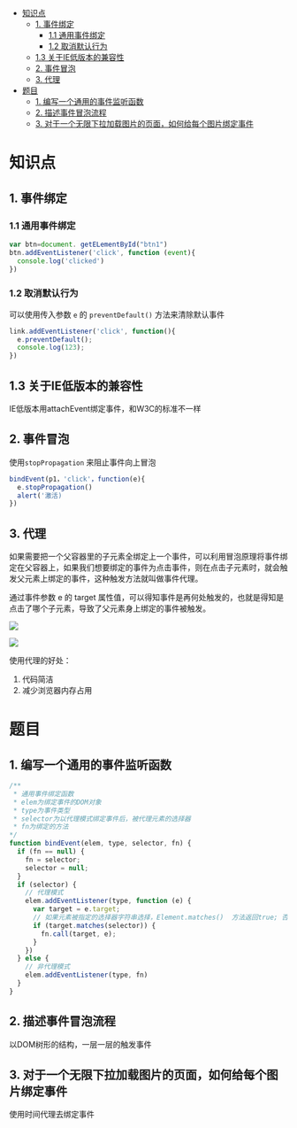 - [知识点](#%E7%9F%A5%E8%AF%86%E7%82%B9)
  - [1. 事件绑定](#1-%E4%BA%8B%E4%BB%B6%E7%BB%91%E5%AE%9A)
    - [1.1 通用事件绑定](#11-%E9%80%9A%E7%94%A8%E4%BA%8B%E4%BB%B6%E7%BB%91%E5%AE%9A)
    - [1.2 取消默认行为](#12-%E5%8F%96%E6%B6%88%E9%BB%98%E8%AE%A4%E8%A1%8C%E4%B8%BA)
  - [1.3 关于IE低版本的兼容性](#13-%E5%85%B3%E4%BA%8Eie%E4%BD%8E%E7%89%88%E6%9C%AC%E7%9A%84%E5%85%BC%E5%AE%B9%E6%80%A7)
  - [2. 事件冒泡](#2-%E4%BA%8B%E4%BB%B6%E5%86%92%E6%B3%A1)
  - [3. 代理](#3-%E4%BB%A3%E7%90%86)
- [题目](#%E9%A2%98%E7%9B%AE)
  - [1. 编写一个通用的事件监听函数](#1-%E7%BC%96%E5%86%99%E4%B8%80%E4%B8%AA%E9%80%9A%E7%94%A8%E7%9A%84%E4%BA%8B%E4%BB%B6%E7%9B%91%E5%90%AC%E5%87%BD%E6%95%B0)
  - [2. 描述事件冒泡流程](#2-%E6%8F%8F%E8%BF%B0%E4%BA%8B%E4%BB%B6%E5%86%92%E6%B3%A1%E6%B5%81%E7%A8%8B)
  - [3. 对于一个无限下拉加载图片的页面，如何给每个图片绑定事件](#3-%E5%AF%B9%E4%BA%8E%E4%B8%80%E4%B8%AA%E6%97%A0%E9%99%90%E4%B8%8B%E6%8B%89%E5%8A%A0%E8%BD%BD%E5%9B%BE%E7%89%87%E7%9A%84%E9%A1%B5%E9%9D%A2%E5%A6%82%E4%BD%95%E7%BB%99%E6%AF%8F%E4%B8%AA%E5%9B%BE%E7%89%87%E7%BB%91%E5%AE%9A%E4%BA%8B%E4%BB%B6)

# 知识点

## 1. 事件绑定

### 1.1 通用事件绑定

```javascript
var btn=document. getELementById("btn1")
btn.addEventListener('click', function (event){
  console.log('clicked')
})
```

### 1.2 取消默认行为 

可以使用传入参数 `e` 的 `preventDefault()` 方法来清除默认事件

```javascript
link.addEventListener('click', function(){
  e.preventDefault();
  console.log(123);
})
```

## 1.3 关于IE低版本的兼容性

IE低版本用attachEvent绑定事件，和W3C的标准不一样

## 2. 事件冒泡

使用`stopPropagation` 来阻止事件向上冒泡

```javascript
bindEvent(p1，'click'，function(e){
  e.stopPropagation()
  alert('激活)
})
```

## 3. 代理

如果需要把一个父容器里的子元素全绑定上一个事件，可以利用冒泡原理将事件绑定在父容器上，如果我们想要绑定的事件为点击事件，则在点击子元素时，就会触发父元素上绑定的事件，这种触发方法就叫做事件代理。

通过事件参数 e 的 target 属性值，可以得知事件是再何处触发的，也就是得知是点击了哪个子元素，导致了父元素身上绑定的事件被触发。

![](http://markdown.img.esunr.xyz/20190506212411.png)

![](http://markdown.img.esunr.xyz/20190506212619.png)

使用代理的好处：
1. 代码简洁
2. 减少浏览器内存占用

# 题目

## 1. 编写一个通用的事件监听函数

```javascript
/**
 * 通用事件绑定函数
 * elem为绑定事件的DOM对象
 * type为事件类型
 * selector为以代理模式绑定事件后，被代理元素的选择器
 * fn为绑定的方法
*/
function bindEvent(elem, type, selector, fn) {
  if (fn == null) {
    fn = selector;
    selector = null;
  }
  if (selector) {
    // 代理模式
    elem.addEventListener(type, function (e) {
      var target = e.target;
      // 如果元素被指定的选择器字符串选择，Element.matches()  方法返回true; 否则返回false。
      if (target.matches(selector)) {
        fn.call(target, e);
      }
    })
  } else {
    // 非代理模式
    elem.addEventListener(type, fn)
  }
}
```

## 2. 描述事件冒泡流程

以DOM树形的结构，一层一层的触发事件

## 3. 对于一个无限下拉加载图片的页面，如何给每个图片绑定事件

使用时间代理去绑定事件






